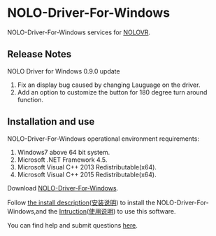 # NOLO-Driver-For-Windows
NOLO-Driver-For-Windows services for [NOLOVR](https://www.nolovr.com/).
 
## Release Notes
NOLO Driver for Windows 0.9.0 update

1. Fix an display bug caused by changing Lauguage on the driver.
2. Add an option to customize the button for 180 degree turn around function.



## Installation and use
NOLO-Driver-For-Windows operational environment requirements:  

1. Windows7 above 64 bit system.
2. Microsoft .NET Framework 4.5.
3. Microsoft Visual C++ 2013 Redistributable(x64).
4. Microsoft Visual C++ 2015 Redistributable(x64).

Download [NOLO-Driver-For-Windows](./NOLOVR).  


Follow [the install description](./Docs/Install-Description.MD)([安装说明](./Docs/Install-Description_cn.MD)) to install the NOLO-Driver-For-Windows,and the [Intruction](./Docs/Instructions.MD)([使用说明](./Docs/Instructions_cn.MD)) to use this software.


You can find help and submit questions [here](https://github.com/NOLOVR/NOLO-Driver-For-Windows/issues).

